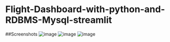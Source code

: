 # Flight-Dashboard-with-python-and-RDBMS-Mysql-streamlit

##Screenshots
![image](https://github.com/user-attachments/assets/cce43a15-ca6e-48f4-89b1-73db7edf6bc9)
![image](https://github.com/user-attachments/assets/4aaa426a-80d4-4316-b67a-f0a265448da7)
![image](https://github.com/user-attachments/assets/dashboardss.png)
